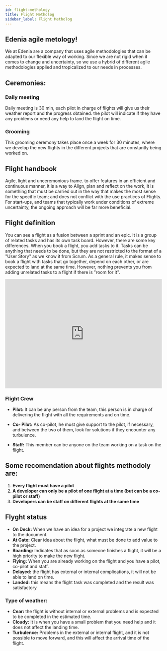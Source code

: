 ```yaml
---
id: flight-methology
title: Flight Metholog
sidebar_label: Flight Metholog
---
```


## Edenia agile metology!


We at Edenia are a company that uses agile methodologies that can be adapted to our flexible way of working.
Since we are not rigid when it comes to change and uncertainty, so we use a hybrid of different agile methodologies applied and tropicalized to our needs in processes.

## Ceremonies:

### Daily meeting 

Daily meeting is 30 min, each pilot in charge of flights will give us their weather report and the progress obtained.
the pilot will indicate if they have any problems or need any help to land the flight on time.

### Grooming

This grooming ceremony takes place once a week for 30 minutes, where we develop the new flights in the different projects that are constantly being worked on.

## Flight handbook

Agile, light and unceremonious frame.
to offer features in an efficient and continuous manner,
it is a way to Align, plan and reflect on the work, it is something that must be carried out in the way that makes the most sense for the specific team; and does not conflict with the use practices of Flights.
For start-ups, and teams that typically work under conditions of extreme uncertainty, the ongoing approach will be far more beneficial.

## Flight definition 

You can see a flight as a fusion between a sprint and an epic.
It is a group of related tasks and has its own task board.
However, there are some key differences.
When you book a flight, you add tasks to it.
Tasks can be anything that needs to be done, but they are not restricted to the format of a "User Story" as we know it from Scrum.
As a general rule, it makes sense to book a flight with tasks that go together, depend on each other, or are expected to land at the same time.
However, nothing prevents you from adding unrelated tasks to a flight if there is "room for it".

<iframe width="100%" height="350" src="https://www.youtube.com/embed/pCShsesxRZA" title="YouTube video player" frameborder="0" allow="accelerometer; autoplay; clipboard-write; encrypted-media; gyroscope; picture-in-picture" allowfullscreen></iframe>

### Flight Crew

- **Pilot:** It can be any person from the team, this person is in charge of delivering the flight with all the requirements and on time.

- **Co- Pilot:** As co-pilot, he must give support to the pilot, if necessary, and between the two of them, look for solutions if they encounter any turbulence.

- **Staff:** This member can be anyone on the team working on a task on the flight.

## Some recomendation about flights methodoly are:

1. **Every flight must have a pilot**
2. **A developer can only be a pilot of one flight at a time (but can be a co-pilot or staff)**
3. **Developers can be staff on different flights at the same time**

## Flyght status 

- **On Deck:** When we have an idea for a project we integrate a new flight to the document.
- **At Gate:** Clear idea about the flight, what must be done to add value to the project.
- **Boarding:** Indicates that as soon as someone finishes a flight, it will be a high priority to make the new flight.
- **Flying:** When you are already working on the flight and you have a pilot, co-pilot and staff.
- **Delayed:** the flight has external or internal complications, it will not be able to land on time.
- **Landed:** this means the flight task was completed and the result was satisfactory

### Type of weather:

- **Cear:** the flight is without internal or external problems and is expected to be completed in the estimated time.
- **Cloudy:** It is when you have a small problem that you need help and it does not affect the landing time.
- **Turbulence:** Problems in the external or internal flight, and it is not possible to move forward, and this will affect the arrival time of the flight.
